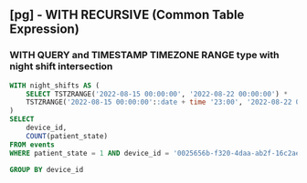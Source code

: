 ## [pg] - WITH RECURSIVE (Common Table Expression)

###




### WITH QUERY and TIMESTAMP TIMEZONE RANGE type with night shift intersection
```sql
WITH night_shifts AS (
	SELECT TSTZRANGE('2022-08-15 00:00:00', '2022-08-22 00:00:00') *
	TSTZRANGE('2022-08-15 00:00:00'::date + time '23:00', '2022-08-22 00:00:00'::date + time '06:00')
)
SELECT
	device_id,
	COUNT(patient_state)
FROM events
WHERE patient_state = 1 AND device_id = '0025656b-f320-4daa-ab2f-16c2ae9aed84'

GROUP BY device_id


```